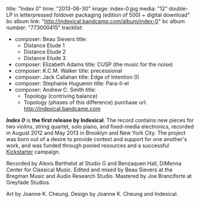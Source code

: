 title: "Index 0"
time: "2013-06-30"
image: index-0.jpg
media: "12&rdquo; double-LP in letterpressed foldover packaging (edition of 500) + digital download"
bc album link: "http://indexical.bandcamp.com/album/index-0"
bc album number: "773000415"
tracklist: 
  - composer: Beau Sievers
    title: 
      - Distance Etude 1
      - Distance Etude 2
      - Distance Etude 3
  - composer: Elizabeth Adams
    title: CUSP (the music for the noise)
  - composer: K.C.M. Walker
    title: precessional
  - composer: Jack Callahan
    title: Edge of Intention (I)
  - composer: Stephanie Huguenin
    title: Para-ll-el
  - composer: Andrew C. Smith
    title:
      - Topology (contriving balance)
      - Topology (phases of this difference)
purchase url: http://indexical.bandcamp.com

***Index 0*** is **the first release by Indexical**. The record contains new
pieces for two violins, string quartet, solo piano, and fixed-media
electronics, recorded in August 2012 and May 2013 in Brooklyn and New York
City. The project was born out of a desire to provide context and support for
one another's work, and was funded through pooled resources and a successful
[Kickstarter](http://www.kickstarter.com/projects/1108228312/index-0-a-double-lp-of-new-experimental-music) campaign.

Recorded by Alexis Berthelot at Studio G and Benzaquen Hall, DiMenna Center for
Classical Music. Edited and mixed by Beau Sievers at the Bregman Music and
Audio Research Studio. Mastered by Joe Branciforte at Greyfade Studios.

Art by Joanne K. Cheung. Design by Joanne K. Cheung and Indexical.

